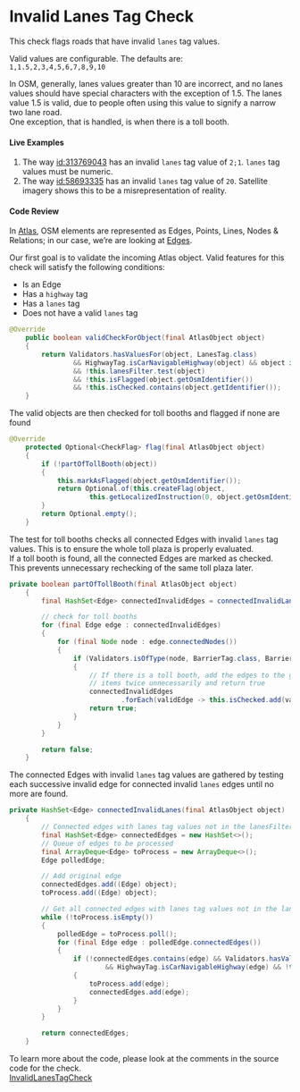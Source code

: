 # Invalid Lanes Tag Check 

This check flags roads that have invalid `lanes` tag values.

Valid values are configurable. The defaults are:  
`1,1.5,2,3,4,5,6,7,8,9,10`

In OSM, generally, lanes values greater than 10 are incorrect, and no lanes values should have special characters with the exception of 1.5. The lanes value 1.5 is valid, due to people often using this value to signify a narrow two lane road.  
One exception, that is handled, is when there is a toll booth. 

#### Live Examples

1. The way [id:313769043](https://www.openstreetmap.org/way/313769043) has an invalid `lanes` tag value of `2;1`. `lanes` tag values must be numeric. 
2. The way [id:58693335](https://www.openstreetmap.org/way/58693335) has an invalid `lanes` tag value of `20`. Satellite imagery shows this to be a misrepresentation of reality.

#### Code Review

In [Atlas](https://github.com/osmlab/atlas), OSM elements are represented as Edges, Points, Lines, Nodes & Relations; in our case, we’re are looking at [Edges](https://github.com/osmlab/atlas/blob/dev/src/main/java/org/openstreetmap/atlas/geography/atlas/items/Edge.java).

Our first goal is to validate the incoming Atlas object. Valid features for this check will satisfy the following conditions:

* Is an Edge
* Has a `highway` tag
* Has a `lanes` tag
* Does not have a valid `lanes` tag

```java
@Override
    public boolean validCheckForObject(final AtlasObject object)
    {
        return Validators.hasValuesFor(object, LanesTag.class)
                && HighwayTag.isCarNavigableHighway(object) && object instanceof Edge
                && !this.lanesFilter.test(object)
                && !this.isFlagged(object.getOsmIdentifier())
                && !this.isChecked.contains(object.getIdentifier());
    }
```

The valid objects are then checked for toll booths and flagged if none are found

```java
@Override
    protected Optional<CheckFlag> flag(final AtlasObject object)
    {
        if (!partOfTollBooth(object))
        {
            this.markAsFlagged(object.getOsmIdentifier());
            return Optional.of(this.createFlag(object,
                    this.getLocalizedInstruction(0, object.getOsmIdentifier())));
        }
        return Optional.empty();
    }
```

The test for toll booths checks all connected Edges with invalid `lanes` tag values. This is to ensure the whole toll plaza is properly evaluated.  
If a toll booth is found, all the connected Edges are marked as checked. This prevents unnecessary rechecking of the same toll plaza later. 

```java
private boolean partOfTollBooth(final AtlasObject object)
    {
        final HashSet<Edge> connectedInvalidEdges = connectedInvalidLanes(object);

        // check for toll booths
        for (final Edge edge : connectedInvalidEdges)
        {
            for (final Node node : edge.connectedNodes())
            {
                if (Validators.isOfType(node, BarrierTag.class, BarrierTag.TOLL_BOOTH))
                {
                    // If there is a toll booth, add the edges to the global set so we don't process
                    // items twice unnecessarily and return true
                    connectedInvalidEdges
                            .forEach(validEdge -> this.isChecked.add(validEdge.getIdentifier()));
                    return true;
                }
            }
        }

        return false;
    }
```

The connected Edges with invalid `lanes` tag values are gathered by testing each successive invalid edge for connected invalid `lanes` edges until no more are found.

```java
private HashSet<Edge> connectedInvalidLanes(final AtlasObject object)
    {
        // Connected edges with lanes tag values not in the lanesFilter
        final HashSet<Edge> connectedEdges = new HashSet<>();
        // Queue of edges to be processed
        final ArrayDeque<Edge> toProcess = new ArrayDeque<>();
        Edge polledEdge;

        // Add original edge
        connectedEdges.add((Edge) object);
        toProcess.add((Edge) object);

        // Get all connected edges with lanes tag values not in the lanesFilter
        while (!toProcess.isEmpty())
        {
            polledEdge = toProcess.poll();
            for (final Edge edge : polledEdge.connectedEdges())
            {
                if (!connectedEdges.contains(edge) && Validators.hasValuesFor(edge, LanesTag.class)
                        && HighwayTag.isCarNavigableHighway(edge) && !this.lanesFilter.test(edge))
                {
                    toProcess.add(edge);
                    connectedEdges.add(edge);
                }
            }
        }

        return connectedEdges;
    }
```

To learn more about the code, please look at the comments in the source code for the check.  
[InvalidLanesTagCheck](../../src/main/java/org/openstreetmap/atlas/checks/validation/tag/InvalidLanesTagCheck.java)